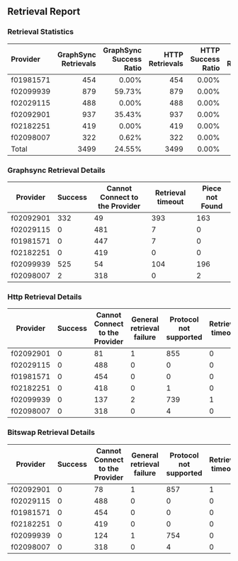 ## Retrieval Report
### Retrieval Statistics
| Provider  | GraphSync Retrievals | GraphSync Success Ratio | HTTP Retrievals | HTTP Success Ratio | Bitswap Retrievals | Bitswap Success Ratio |
| :-------- | -------------------: | ----------------------: | --------------: | -----------------: | -----------------: | --------------------: |
| f01981571 |                  454 |                   0.00% |             454 |              0.00% |                454 |                 0.00% |
| f02099939 |                  879 |                  59.73% |             879 |              0.00% |                879 |                 0.00% |
| f02029115 |                  488 |                   0.00% |             488 |              0.00% |                488 |                 0.00% |
| f02092901 |                  937 |                  35.43% |             937 |              0.00% |                937 |                 0.00% |
| f02182251 |                  419 |                   0.00% |             419 |              0.00% |                419 |                 0.00% |
| f02098007 |                  322 |                   0.62% |             322 |              0.00% |                322 |                 0.00% |
| Total     |                 3499 |                  24.55% |            3499 |              0.00% |               3499 |                 0.00% |

### Graphsync Retrieval Details
| Provider  | Success | Cannot Connect to the Provider | Retrieval timeout | Piece not Found |
| --------- | ------- | ------------------------------ | ----------------- | --------------- |
| f02092901 | 332     | 49                             | 393               | 163             |
| f02029115 | 0       | 481                            | 7                 | 0               |
| f01981571 | 0       | 447                            | 7                 | 0               |
| f02182251 | 0       | 419                            | 0                 | 0               |
| f02099939 | 525     | 54                             | 104               | 196             |
| f02098007 | 2       | 318                            | 0                 | 2               |

### Http Retrieval Details
| Provider  | Success | Cannot Connect to the Provider | General retrieval failure | Protocol not supported | Retrieval timeout |
| --------- | ------- | ------------------------------ | ------------------------- | ---------------------- | ----------------- |
| f02092901 | 0       | 81                             | 1                         | 855                    | 0                 |
| f02029115 | 0       | 488                            | 0                         | 0                      | 0                 |
| f01981571 | 0       | 454                            | 0                         | 0                      | 0                 |
| f02182251 | 0       | 418                            | 0                         | 1                      | 0                 |
| f02099939 | 0       | 137                            | 2                         | 739                    | 1                 |
| f02098007 | 0       | 318                            | 0                         | 4                      | 0                 |

### Bitswap Retrieval Details
| Provider  | Success | Cannot Connect to the Provider | General retrieval failure | Protocol not supported | Retrieval timeout |
| --------- | ------- | ------------------------------ | ------------------------- | ---------------------- | ----------------- |
| f02092901 | 0       | 78                             | 1                         | 857                    | 1                 |
| f02029115 | 0       | 488                            | 0                         | 0                      | 0                 |
| f01981571 | 0       | 454                            | 0                         | 0                      | 0                 |
| f02182251 | 0       | 419                            | 0                         | 0                      | 0                 |
| f02099939 | 0       | 124                            | 1                         | 754                    | 0                 |
| f02098007 | 0       | 318                            | 0                         | 4                      | 0                 |
